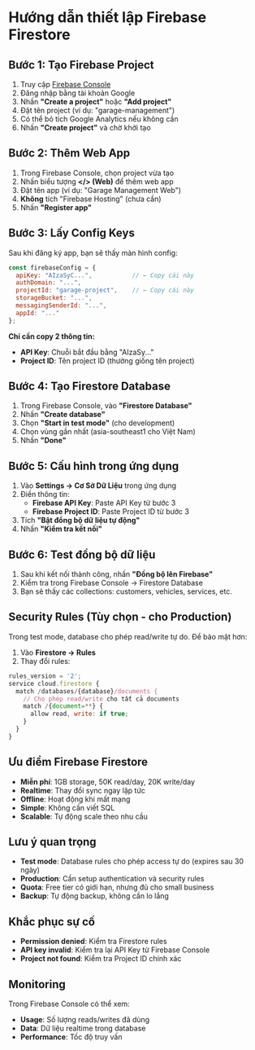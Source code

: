 # Hướng dẫn thiết lập Firebase Firestore

## Bước 1: Tạo Firebase Project
1. Truy cập [Firebase Console](https://console.firebase.google.com/)
2. Đăng nhập bằng tài khoản Google
3. Nhấn **"Create a project"** hoặc **"Add project"**
4. Đặt tên project (ví dụ: "garage-management")
5. Có thể bỏ tích Google Analytics nếu không cần
6. Nhấn **"Create project"** và chờ khởi tạo

## Bước 2: Thêm Web App
1. Trong Firebase Console, chọn project vừa tạo
2. Nhấn biểu tượng **</> (Web)** để thêm web app
3. Đặt tên app (ví dụ: "Garage Management Web")
4. **Không** tích "Firebase Hosting" (chưa cần)
5. Nhấn **"Register app"**

## Bước 3: Lấy Config Keys
Sau khi đăng ký app, bạn sẽ thấy màn hình config:
```javascript
const firebaseConfig = {
  apiKey: "AIzaSyC...",           // ← Copy cái này
  authDomain: "...",
  projectId: "garage-project",    // ← Copy cái này
  storageBucket: "...",
  messagingSenderId: "...",
  appId: "..."
};
```

**Chỉ cần copy 2 thông tin:**
- **API Key**: Chuỗi bắt đầu bằng "AIzaSy..."
- **Project ID**: Tên project ID (thường giống tên project)

## Bước 4: Tạo Firestore Database
1. Trong Firebase Console, vào **"Firestore Database"**
2. Nhấn **"Create database"**
3. Chọn **"Start in test mode"** (cho development)
4. Chọn vùng gần nhất (asia-southeast1 cho Việt Nam)
5. Nhấn **"Done"**

## Bước 5: Cấu hình trong ứng dụng
1. Vào **Settings → Cơ Sở Dữ Liệu** trong ứng dụng
2. Điền thông tin:
   - **Firebase API Key**: Paste API Key từ bước 3
   - **Firebase Project ID**: Paste Project ID từ bước 3
3. Tích **"Bật đồng bộ dữ liệu tự động"**
4. Nhấn **"Kiểm tra kết nối"**

## Bước 6: Test đồng bộ dữ liệu
1. Sau khi kết nối thành công, nhấn **"Đồng bộ lên Firebase"**
2. Kiểm tra trong Firebase Console → Firestore Database
3. Bạn sẽ thấy các collections: customers, vehicles, services, etc.

## Security Rules (Tùy chọn - cho Production)
Trong test mode, database cho phép read/write tự do. Để bảo mật hơn:

1. Vào **Firestore → Rules**
2. Thay đổi rules:
```javascript
rules_version = '2';
service cloud.firestore {
  match /databases/{database}/documents {
    // Cho phép read/write cho tất cả documents
    match /{document=**} {
      allow read, write: if true;
    }
  }
}
```

## Ưu điểm Firebase Firestore
- **Miễn phí**: 1GB storage, 50K read/day, 20K write/day
- **Realtime**: Thay đổi sync ngay lập tức
- **Offline**: Hoạt động khi mất mạng
- **Simple**: Không cần viết SQL
- **Scalable**: Tự động scale theo nhu cầu

## Lưu ý quan trọng
- **Test mode**: Database rules cho phép access tự do (expires sau 30 ngày)
- **Production**: Cần setup authentication và security rules
- **Quota**: Free tier có giới hạn, nhưng đủ cho small business
- **Backup**: Tự động backup, không cần lo lắng

## Khắc phục sự cố
- **Permission denied**: Kiểm tra Firestore rules
- **API key invalid**: Kiểm tra lại API Key từ Firebase Console
- **Project not found**: Kiểm tra Project ID chính xác

## Monitoring
Trong Firebase Console có thể xem:
- **Usage**: Số lượng reads/writes đã dùng
- **Data**: Dữ liệu realtime trong database
- **Performance**: Tốc độ truy vấn
